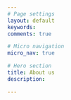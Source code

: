 ```yaml
---
# Page settings
layout: default
keywords:
comments: true

# Micro navigation
micro_nav: true

# Hero section
title: About us
description: 

---
```


